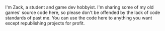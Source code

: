 I'm Zack, a student and game dev hobbyist. I'm sharing some of my old games' source code here, so please don't be offended by the lack of code standards of past me.
You can use the code here to anything you want except republishing projects for profit.

<!---
comrade-normie/comrade-normie is a ✨ special ✨ repository because its `README.md` (this file) appears on your GitHub profile.
You can click the Preview link to take a look at your changes.
--->
